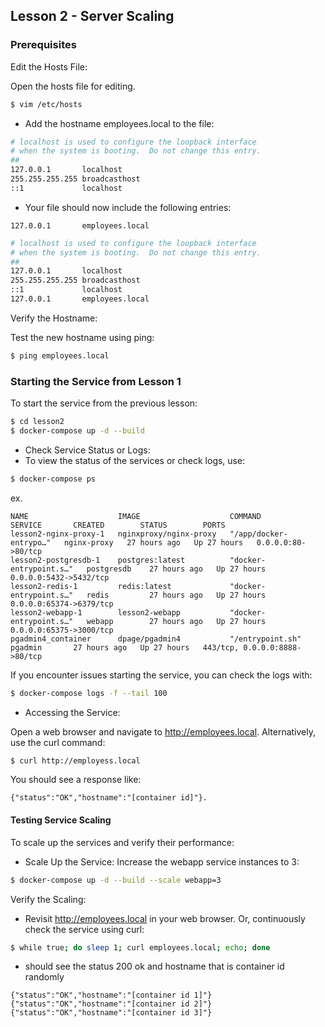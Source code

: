 ## Lesson 2 - Server Scaling

### Prerequisites 

Edit the Hosts File:

Open the hosts file for editing.

```bash
$ vim /etc/hosts
```

- Add the hostname employees.local to the file:

```bash
# localhost is used to configure the loopback interface
# when the system is booting.  Do not change this entry.
##
127.0.0.1	    localhost
255.255.255.255	broadcasthost
::1             localhost
```
- Your file should now include the following entries:
```
127.0.0.1       employees.local
```

```bash
# localhost is used to configure the loopback interface
# when the system is booting.  Do not change this entry.
##
127.0.0.1	    localhost
255.255.255.255	broadcasthost
::1             localhost
127.0.0.1       employees.local
```

Verify the Hostname:

Test the new hostname using ping:

```bash
$ ping employees.local
```
### Starting the Service from Lesson 1

To start the service from the previous lesson:

```bash
$ cd lesson2
$ docker-compose up -d --build
```
- Check Service Status or Logs:
- To view the status of the services or check logs, use:
```bash
$ docker-compose ps
```

ex.
```
NAME                    IMAGE                    COMMAND                  SERVICE       CREATED        STATUS        PORTS
lesson2-nginx-proxy-1   nginxproxy/nginx-proxy   "/app/docker-entrypo…"   nginx-proxy   27 hours ago   Up 27 hours   0.0.0.0:80->80/tcp
lesson2-postgresdb-1    postgres:latest          "docker-entrypoint.s…"   postgresdb    27 hours ago   Up 27 hours   0.0.0.0:5432->5432/tcp
lesson2-redis-1         redis:latest             "docker-entrypoint.s…"   redis         27 hours ago   Up 27 hours   0.0.0.0:65374->6379/tcp
lesson2-webapp-1        lesson2-webapp           "docker-entrypoint.s…"   webapp        27 hours ago   Up 27 hours   0.0.0.0:65375->3000/tcp
pgadmin4_container      dpage/pgadmin4           "/entrypoint.sh"         pgadmin       27 hours ago   Up 27 hours   443/tcp, 0.0.0.0:8888->80/tcp
```

If you encounter issues starting the service, you can check the logs with:

```bash
$ docker-compose logs -f --tail 100
```

- Accessing the Service:

Open a web browser and navigate to http://employees.local.
Alternatively, use the curl command:
```bash
$ curl http://employess.local
```
You should see a response like:

``{"status":"OK","hostname":"[container id]"}.``


#### Testing Service Scaling 
To scale up the services and verify their performance:
- Scale Up the Service:
Increase the webapp service instances to 3:
```bash
$ docker-compose up -d --build --scale webapp=3
```
Verify the Scaling:

- Revisit http://employees.local in your web browser.
Or, continuously check the service using curl:
```bash
$ while true; do sleep 1; curl employees.local; echo; done
```

- should see the status 200 ok and hostname that is container id randomly

```
{"status":"OK","hostname":"[container id 1]"}
{"status":"OK","hostname":"[container id 2]"}
{"status":"OK","hostname":"[container id 3]"}
```
